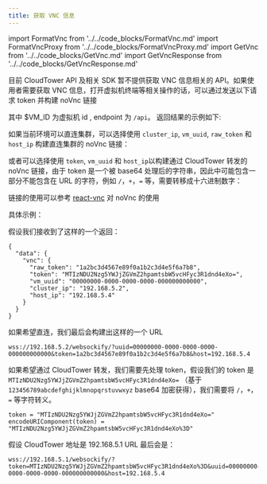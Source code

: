 ```yaml
---
title: 获取 VNC 信息
---
```

import FormatVnc from '../../code_blocks/FormatVnc.md'
import FormatVncProxy from '../../code_blocks/FormatVncProxy.md'
import GetVnc from '../../code_blocks/GetVnc.md'
import GetVncResponse from '../../code_blocks/GetVncResponse.md'


目前 CloudTower API 及相关 SDK 暂不提供获取 VNC 信息相关的 API。如果使用者需要获取 VNC 信息，打开虚拟机终端等相关操作的话，可以通过发送以下请求 token 并构建 noVnc 链接

<GetVnc />

其中 $VM_ID 为虚拟机 id , endpoint 为 `/api`。
返回结果的示例如下:

<GetVncResponse />

如果当前环境可以直连集群，可以选择使用 `cluster_ip`, `vm_uuid`, `raw_token` 和 `host_ip` 构建直连集群的 noVnc 链接：

<FormatVnc />

或者可以选择使用 `token`, `vm_uuid` 和 `host_ip`以构建通过 CloudTower 转发的 noVnc 链接，由于 token 是一个被 base64 处理后的字符串，因此中可能包含一部分不能包含在 URL 的字符，例如 `/`，`+`，`=` 等，需要转移成十六进制数字：

<FormatVncProxy />

链接的使用可以参考 [react-vnc](https://github.com/roerohan/react-vnc) 对 noVnc 的使用

具体示例：

假设我们接收到了这样的一个返回：

```
{
  "data": {
    "vnc": {
      "raw_token": "1a2bc3d4567e89f0a1b2c3d4e5f6a7b8",
      "token": "MTIzNDU2Nzg5YWJjZGVmZ2hpamtsbW5vcHFyc3R1dnd4eXo=",
      "vm_uuid": "00000000-0000-0000-0000-000000000000",
      "cluster_ip": "192.168.5.2",
      "host_ip": "192.168.5.4"
    }
  }
}
```

如果希望直连，我们最后会构建出这样的一个 URL

```
wss://192.168.5.2/websockify/?uuid=00000000-0000-0000-0000-000000000000&token=1a2bc3d4567e89f0a1b2c3d4e5f6a7b8&host=192.168.5.4
```

如果希望通过 CloudTower 转发，我们需要先处理 token，假设我们的 token 是 `MTIzNDU2Nzg5YWJjZGVmZ2hpamtsbW5vcHFyc3R1dnd4eXo=` （基于 `123456789abcdefghijklmnopqrstuvwxyz` base64 加密获得），我们需要将 `/`，`+`，`=` 等字符转义。

```
token = "MTIzNDU2Nzg5YWJjZGVmZ2hpamtsbW5vcHFyc3R1dnd4eXo="
encodeURIComponent(token) = "MTIzNDU2Nzg5YWJjZGVmZ2hpamtsbW5vcHFyc3R1dnd4eXo%3D"
```

假设 CloudTower 地址是 192.168.5.1 URL 最后会是：

```
wss://192.168.5.1/websockify/?token=MTIzNDU2Nzg5YWJjZGVmZ2hpamtsbW5vcHFyc3R1dnd4eXo%3D&uuid=00000000-0000-0000-0000-000000000000&host=192.168.5.4
```
